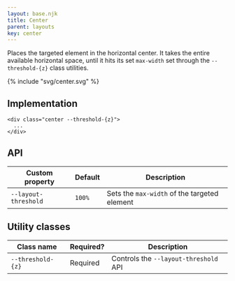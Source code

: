 ```yaml
---
layout: base.njk
title: Center
parent: layouts
key: center
---
```


Places the targeted element in the horizontal center. It takes the entire available horizontal space, until it hits its set `max-width` set through the `--threshold-{z}` class utilities.

{% include "svg/center.svg" %}

## Implementation

```
<div class="center --threshold-{z}">
  ...
</div>
```

## API

<div>
  <table>
    <thead>
      <tr><th>Custom property</th><th>Default</th><th>Description</th></tr>
    </thead>
    <tbody>
      <tr><td><code>--layout-threshold</code></td><td><code>100%</code></td><td>Sets the <code>max-width</code> of the targeted element</tr>
    </tbody>
  </table>
</div>

## Utility classes

<div>
  <table>
    <thead>
      <tr><th>Class name</th><th>Required?</th><th>Description</th></tr>
    </thead>
    <tbody>
      <tr><td><code>--threshold-{z}</code></td><td>Required</td><td>Controls the <code>--layout-threshold</code> API</tr>
    </tbody>
  </table>
</div>
